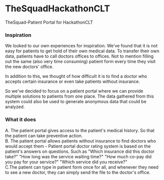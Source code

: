 # TheSquadHackathonCLT
TheSquad-Patient Portal for HackathonCLT

### Inspiration</br>
We looked to our own experiences for inspiration. We've found that it is not easy for patients to get hold of their own medical data. To transfer their own data, patients have to call doctors offices to offices. Not to mention filling out the same (also very time consuming) patient form every time they visit the new doctors' office.

In addition to this, we thought of how difficult it is to find a doctor who accepts certain insurance or even take patients without insurance.

So we've decided to focus on a patient portal where we can provide multiple solutions to patients from one place. The data gathered from this system could also be used to generate anonymous data that could be analyzed.

### What it does</br>
A. The patient portal gives access to the patient's medical history. So that the patient can take preventive action.</br>
B. The patient portal allows patients without insurance to find doctors who would accept them - Patient portal doctor rating system is based on the patient's answers on questions. Such as "Which insurance did this doctor take?" "How long was the service waiting time?" "How much co-pay did you pay for your service?" "Which service did you receive?" </br>
C.The patient can type in patient form once for all, and whenever they need to see a new doctor, they can simply send the file to the doctor's office.
